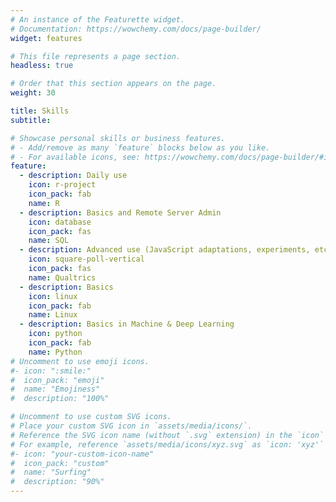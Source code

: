 ```yaml
---
# An instance of the Featurette widget.
# Documentation: https://wowchemy.com/docs/page-builder/
widget: features

# This file represents a page section.
headless: true

# Order that this section appears on the page.
weight: 30

title: Skills
subtitle:

# Showcase personal skills or business features.
# - Add/remove as many `feature` blocks below as you like.
# - For available icons, see: https://wowchemy.com/docs/page-builder/#icons
feature:
  - description: Daily use
    icon: r-project
    icon_pack: fab
    name: R
  - description: Basics and Remote Server Admin 
    icon: database
    icon_pack: fas
    name: SQL
  - description: Advanced use (JavaScript adaptations, experiments, etc.)
    icon: square-poll-vertical
    icon_pack: fas
    name: Qualtrics
  - description: Basics
    icon: linux
    icon_pack: fab
    name: Linux
  - description: Basics in Machine & Deep Learning
    icon: python
    icon_pack: fab
    name: Python
# Uncomment to use emoji icons.
#- icon: ":smile:"
#  icon_pack: "emoji"
#  name: "Emojiness"
#  description: "100%"

# Uncomment to use custom SVG icons.
# Place your custom SVG icon in `assets/media/icons/`.
# Reference the SVG icon name (without `.svg` extension) in the `icon` field.
# For example, reference `assets/media/icons/xyz.svg` as `icon: 'xyz'`
#- icon: "your-custom-icon-name"
#  icon_pack: "custom"
#  name: "Surfing"
#  description: "90%"
---
```


